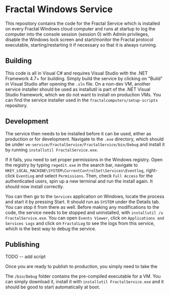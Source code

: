 # Fractal Windows Service

This repository contains the code for the Fractal Service which is installed on every Fractal Windows cloud computer and runs at startup to log the computer into the console session (session 0) with Admin privileges, disable the Windows lock screen and start/monitor the Fractal protocol executable, starting/restarting it if necessary so that it is always running.

## Building

This code is all in Visual C# and requires Visual Studio with the .NET Framework 4.7+ for building. Simply build the service by clicking on "Build" in Visual Studio after opening the `.sln` file. On a non-dev VM, another service installer should be used as installutil is part of the .NET Visual Studio framework, which we do not want to install on production VMs. You can find the service installer used in the `fractalcomputers/setup-scripts` repository.

## Development

The service then needs to be installed before it can be used, either as production or for development. Navigate to the `.exe` directory, which should be under `vm-service/FractalService/FractalService/bin/Debug` and install it by running `installutil FractalService.exe`.

If it fails, you need to set proper permissions in the Windows registry. Open the registry by typing `regedit.exe` in the search bar, navigate to `HKEY_LOCAL_MACHINE\SYSTEM\CurrentControlSet\Services\Eventlog`, right-click `EventLog` and select `Permissions`. Then, check `Full Access` for the authenticated users, spin up a new terminal and run the install again. It should now install correctly.

You can then go to the `Services` application on Windows, locate the process and start it by pressing Start. It should run as `SYSTEM` under the Details tab. You can stop it from there as well. Before making any modifications to the code, the service needs to be stopped and uninstalled, with `installutil /u FractalService.exe`. You can open `Events Viewer`, click on `Applications and Services Logs` and click on `FractalLog` to see the logs from this service, which is the best way to debug the service.

## Publishing


TODO -- add script


Once you are ready to publish to production, you simply need to take the 

The `/bin/Debug` folder contains the pre-compiled executable for a VM. You can simply download it, install it with `installutil FractalService.exe` and it should be good to start automatically at boot.
